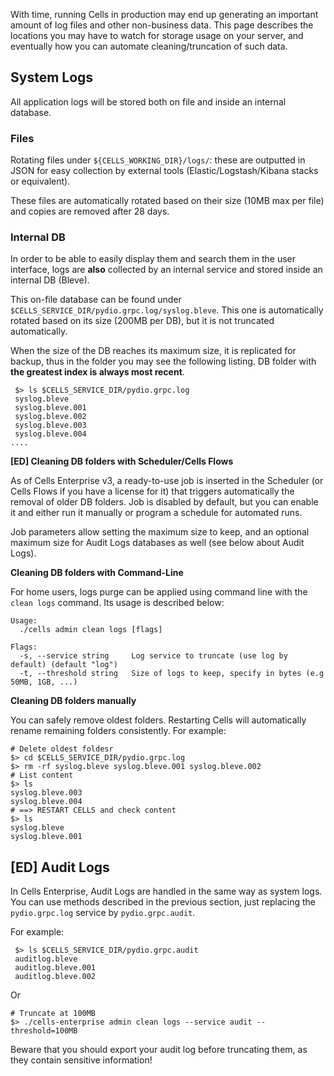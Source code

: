 With time, running Cells in production may end up generating an important amount of log files and other non-business data.
This page describes the locations you may have to watch for storage usage on your server, and eventually how you can automate cleaning/truncation of such data.

## System Logs

All application logs will be stored both on file and inside an internal database.

### Files

Rotating files under `${CELLS_WORKING_DIR}/logs/`: these are outputted in JSON for easy collection by external tools (Elastic/Logstash/Kibana stacks or equivalent).

These files are automatically rotated based on their size (10MB max per file) and copies are removed after 28 days.

### Internal DB

In order to be able to easily display them and search them in the user interface, logs are **also** collected by an internal service and stored inside an internal DB (Bleve).

This on-file database can be found under `$CELLS_SERVICE_DIR/pydio.grpc.log/syslog.bleve`. This one is automatically rotated based on its size (200MB per DB), but it is not truncated automatically.

When the size of the DB reaches its maximum size, it is replicated for backup, thus in the folder you may see the following listing. DB folder with **the greatest index is always most recent**.

```SH
 $> ls $CELLS_SERVICE_DIR/pydio.grpc.log
 syslog.bleve
 syslog.bleve.001
 syslog.bleve.002
 syslog.bleve.003
 syslog.bleve.004
....
```

**[ED] Cleaning DB folders with Scheduler/Cells Flows**

As of Cells Enterprise v3, a ready-to-use job is inserted in the Scheduler (or Cells Flows if you have a license for it) that triggers automatically the removal of older DB folders. Job is disabled by default, but you can enable it and either run it manually or program a schedule for automated runs.

Job parameters allow setting the maximum size to keep, and an optional maximum size for Audit Logs databases as well (see below about Audit Logs).

**Cleaning DB folders with Command-Line**

For home users, logs purge can be applied using command line with the `clean logs` command. Its usage is described below:

```
Usage:
  ./cells admin clean logs [flags]

Flags:
  -s, --service string     Log service to truncate (use log by default) (default "log")
  -t, --threshold string   Size of logs to keep, specify in bytes (e.g 50MB, 1GB, ...)
```


**Cleaning DB folders manually**

You can safely remove oldest folders. Restarting Cells will automatically rename remaining folders
consistently. For example:

```SH
# Delete oldest foldesr
$> cd $CELLS_SERVICE_DIR/pydio.grpc.log
$> rm -rf syslog.bleve syslog.bleve.001 syslog.bleve.002
# List content
$> ls
syslog.bleve.003
syslog.bleve.004
# ==> RESTART CELLS and check content
$> ls
syslog.bleve
syslog.bleve.001
```


## [ED] Audit Logs

In Cells Enterprise, Audit Logs are handled in the same way as system logs. You can use methods described in the previous section, just replacing the `pydio.grpc.log` service by `pydio.grpc.audit`.

For example:

```SH
 $> ls $CELLS_SERVICE_DIR/pydio.grpc.audit
 auditlog.bleve
 auditlog.bleve.001
 auditlog.bleve.002
```

Or

```SH
# Truncate at 100MB
$> ./cells-enterprise admin clean logs --service audit --threshold=100MB
```

Beware that you should export your audit log before truncating them, as they contain sensitive information!